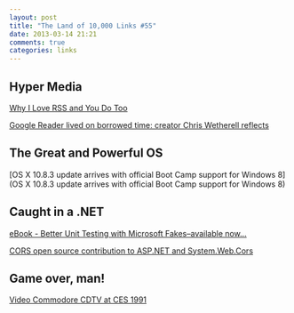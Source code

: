 ```yaml
---
layout: post
title: "The Land of 10,000 Links #55"
date: 2013-03-14 21:21
comments: true
categories: links
---
```

## Hyper Media
[Why I Love RSS and You Do Too](http://inessential.com/2013/03/14/why_i_love_rss_and_you_do_too)

[Google Reader lived on borrowed time: creator Chris Wetherell
reflects](http://gigaom.com/2013/03/13/chris-wetherll-google-reader/)

## The Great and Powerful OS
[OS X 10.8.3 update arrives with official Boot Camp support for Windows 8](OS X 10.8.3 update arrives with official Boot Camp support for Windows 8)

## Caught in a .NET
[eBook - Better Unit Testing with Microsoft Fakes–available now…](http://blogs.msdn.com/b/scicoria/archive/2013/03/11/ebook-better-unit-testing-with-microsoft-fakes-available-now.aspx)

[CORS open source contribution to ASP.NET and System.Web.Cors](http://brockallen.com/2013/03/13/cors-open-source-contribution-to-asp-net-and-system-web-cors/)

## Game over, man!
[Video Commodore CDTV at CES 1991](http://youtu.be/YI7OeR852Rg)

